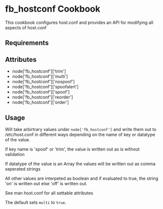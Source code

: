 fb_hostconf Cookbook
====================
This cookbook configures host.conf and provides an API for modifying all
aspects of host.conf

Requirements
------------

Attributes
----------
* node['fb_hostconf']['trim']
* node['fb_hostconf']['multi']
* node['fb_hostconf']['nospoof']
* node['fb_hostconf']['spoofalert']
* node['fb_hostconf']['spoof']
* node['fb_hostconf']['reorder']
* node['fb_hostconf']['order']

Usage
-----
Will take arbirtrary values under `node['fb_hostconf']` and write them out
to /etc/host.conf in different ways depending on the name of key or datatype
of the value.

If key name is 'spoof' or 'trim', the value is written out as is without
validation

If datatype of the value is an Array the values will be written out as
comma seperated strings

All other values are interpeted as boolean and if evaluated to true, the
string 'on' is written out else 'off' is written out.

See man host.conf for all settable attributes

The default sets `multi` to `true`.
